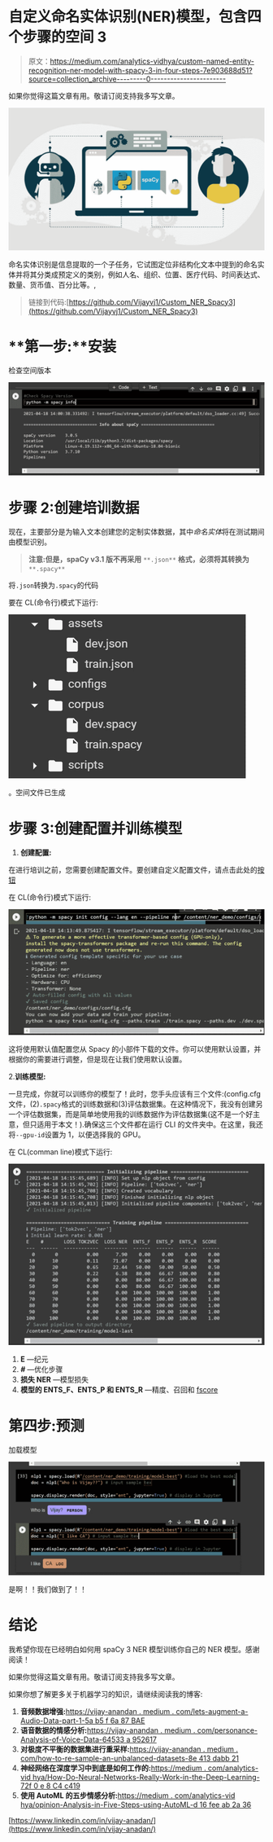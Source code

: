 # 自定义命名实体识别(NER)模型，包含四个步骤的空间 3

> 原文：<https://medium.com/analytics-vidhya/custom-named-entity-recognition-ner-model-with-spacy-3-in-four-steps-7e903688d51?source=collection_archive---------0----------------------->

如果你觉得这篇文章有用。敬请订阅支持我多写文章。

![](img/18fc294dc7e3c4a3a9535b83451f101b.png)

命名实体识别是信息提取的一个子任务，它试图定位非结构化文本中提到的命名实体并将其分类成预定义的类别，例如人名、组织、位置、医疗代码、时间表达式、数量、货币值、百分比等。,

> 链接到代码:[https://github.com/Vijayvj1/Custom_NER_Spacy3](https://github.com/Vijayvj1/Custom_NER_Spacy3)

# **第一步:**安装

检查空间版本

![](img/a8dc3a352412ba306baa612d710f15f4.png)

# 步骤 2:创建培训数据

现在，主要部分是为输入文本创建您的定制实体数据，其中*命名实体*将在测试期间由模型识别。

> **注意:但是，spaCy v3.1 版不再采用** `**.json**` **格式，必须将其转换为** `**.spacy**`

将`.json`转换为`.spacy`的代码

要在 CL(命令行)模式下运行:

![](img/44653d85b166fc03168a17f3c95ce75b.png)

。空间文件已生成

# **步骤 3:创建配置并训练模型**

1.  **创建配置:**

在进行培训之前，您需要创建配置文件。要创建自定义配置文件，请点击此处的[按钮](https://spacy.io/usage/training#config)

在 CL(命令行)模式下运行:

![](img/1f1875f19521f49318789f28cd8d02b9.png)

这将使用默认值配置您从 Spacy 的小部件下载的文件。你可以使用默认设置，并根据你的需要进行调整，但是现在让我们使用默认设置。

2.**训练模型:**

一旦完成，你就可以训练你的模型了！此时，您手头应该有三个文件:(config.cfg 文件，(2)`.spacy`格式的训练数据和(3)评估数据集。在这种情况下，我没有创建另一个评估数据集，而是简单地使用我的训练数据作为评估数据集(这不是一个好主意，但只适用于本文！).确保这三个文件都在运行 CLI 的文件夹中。在这里，我还将`--gpu-id`设置为 1，以便选择我的 GPU。

在 CL(comman line)模式下运行:

![](img/407fd241e6d61819e96cde2cb49c023b.png)

1.  **E** —纪元
2.  ***#*** —优化步骤
3.  **损失 NER** —模型损失
4.  **模型的 ENTS_F、ENTS_P 和 ENTS_R** —精度、召回和 [fscore](https://en.wikipedia.org/wiki/Precision_and_recall)

# **第四步:预测**

加载模型

![](img/faf85fb7752ad8ada4dbf404597cc738.png)

是啊！！我们做到了！！

# 结论

我希望你现在已经明白如何用 spaCy 3 NER 模型训练你自己的 NER 模型。感谢阅读！

如果你觉得这篇文章有用。敬请订阅支持我多写文章。

如果你想了解更多关于机器学习的知识，请继续阅读我的博客:

1.  **音频数据增强:**[https://vijay-anandan . medium . com/lets-augment-a-Audio-Data-part-1-5a b5 f 6a 87 BAE](https://vijay-anandan.medium.com/lets-augment-a-audio-data-part-1-5ab5f6a87bae)
2.  **语音数据的情感分析:**[https://vijay-anandan . medium . com/personance-Analysis-of-Voice-Data-64533 a 952617](https://vijay-anandan.medium.com/sentiment-analysis-of-voice-data-64533a952617)
3.  **对极度不平衡的数据集进行重采样:**[https://vijay-anandan . medium . com/how-to-re-sample-an-unbalanced-datasets-8e 413 dabb 21](https://vijay-anandan.medium.com/how-to-resample-an-imbalanced-datasets-8e413dabbc21)
4.  **神经网络在深度学习中到底是如何工作的:**[https://medium . com/analytics-vid hya/How-Do-Neural-Networks-Really-Work-in-the-Deep-Learning-72f 0 e 8 C4 c419](/analytics-vidhya/how-do-neural-networks-really-work-in-the-deep-learning-72f0e8c4c419)
5.  **使用 AutoML 的五步情感分析:**[https://medium . com/analytics-vid hya/opinion-Analysis-in-Five-Steps-using-AutoML-d 16 fee ab 2a 36](/analytics-vidhya/sentiment-analysis-in-five-steps-using-automl-d16feeab2a36)

[https://www.linkedin.com/in/vijay-anadan/](https://www.linkedin.com/in/vijay-anadan/)